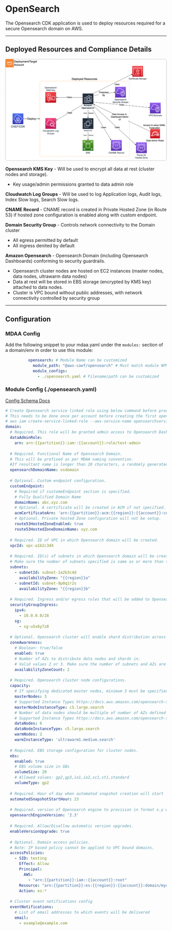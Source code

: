 # OpenSearch

The Opensearch CDK application is used to deploy resources required for a secure Opensearch domain on AWS.

***

## Deployed Resources and Compliance Details

![opensearch](../../../constructs/L3/analytics/opensearch-l3-construct/docs/opensearch.png)

**Opensearch KMS Key** - Will be used to encrypt all data at rest (cluster nodes and storage).

* Key usage/admin permissions granted to data admin role

**Cloudwatch Log Groups** - Will be used to log Application logs, Audit logs, Index Slow logs, Search Slow logs.

**CNAME Record** - CNAME record is created in Private Hosted Zone (in Route 53) if hosted zone configuration is enabled along with custom endpoint.

**Domain Security Group** - Controls network connectivity to the Domain cluster

* All egress permitted by default
* All ingress denited by default

**Amazon Opensearch** - Opensearch Domain (including Opensearch Dashboards) conforming to security guardrails.

* Opensearch cluster nodes are hosted on EC2 instances (master nodes, data nodes, ultrawarm data nodes)
* Data at rest will be stored in EBS storage (encrypted by KMS key) attached to data nodes.
* Cluster is VPC bound without public addresses, with network connectivity controlled by security group

***

## Configuration

### MDAA Config

Add the following snippet to your mdaa.yaml under the `modules:` section of a domain/env in order to use this module:

```yaml
          opensearch: # Module Name can be customized
            module_path: "@aws-caef/opensearch" # Must match module NPM package name
            module_configs:
              - ./opensearch.yaml # Filename/path can be customized
```

### Module Config (./opensearch.yaml)

[Config Schema Docs](SCHEMA.md)

```yaml
# Create Opensearch service linked role using below command before proceeding to deploy your first Opensearch domain
# This needs to be done once per account before creating the first opensearch domain in the account.
# aws iam create-service-linked-role --aws-service-name opensearchservice.amazonaws.com
domain:
  # Required. This role will be granted admin access to Opensearch Dashboard to update SAML configurations via web interface
  dataAdminRole:
    arn: arn:{{partition}}:iam::{{account}}:role/test-admin

  # Required. Functional Name of Opensearch Domain. 
  # This will be prefixed as per MDAA naming convention. 
  #If resultant name is longer than 28 characters, a randomly generated ID will be suffixed to truncated name.
  opensearchDomainName: osdomain

  # Optional. Custom endpoint configuration.
  customEndpoint: 
    # Required if customeEndpoint section is specified.
    # Fully Qualified Domain Name
    domainName: abc.xyz.com
    # Optional. A certificate will be created in ACM if not specified.
    acmCertificateArn: 'arn:{{partition}}:acm:{{region}}:{{account}}:certificate/018bb092-7e2c-4f4e-87ae-08611a424e02'
    # Optional. Private hosted Zone configuration will not be setup.
    route53HostedZoneEnabled: true
    route53HostedZoneDomainName: xyz.com

  # Required. ID of VPC in which Opensearch domain will be created.
  vpcId: vpc-a1b2c3d4

  # Required. ID(s) of subnets in which Opensearch domain will be created.
  # Make sure the number of subnets specified is same as or more than the number of AZs speceified in zoneAwareness configuration and span across as many AZs.
  subnets:
    - subnetId: subnet-1a2b3c4d
      availabilityZone: "{{region}}a"
    - subnetId: subnet-9p0q1r2s
      availabilityZone: "{{region}}b"

  # Required. Ingress and/or egress rules that will be added to Opensearch security group 
  securityGroupIngress:
    ipv4:
      - 10.0.0.0/28
    sg:
      - sg-u5x6y7z8

  # Optional. Opensearch cluster will enable shard distribution across 2 or 3 zones as specified.
  zoneAwareness:
    # Boolean: true/false
    enabled: true
    # Number of AZs to distribute data nodes and shards in. 
    # Valid values 2 or 3. Make sure the number of subnets and AZs are specified above is equal to or larger than this number.
    availabilityZoneCount: 2 

  # Required. Opensearch cluster node configurations.
  capacity:
    # If specifying dedicated master nodes, minimum 3 must be specified.
    masterNodes: 3
    # Supported Instance Types https://docs.aws.amazon.com/opensearch-service/latest/developerguide/supported-instance-types.html
    masterNodeInstanceType: c5.large.search 
    # Number of data nodes should be multiple of number of AZs defined in zoneAwareness setting
    # Supported Instance Types https://docs.aws.amazon.com/opensearch-service/latest/developerguide/supported-instance-types.html
    dataNodes: 6
    dataNodeInstanceType: c5.large.search
    warmNodes: 2
    warmInstanceType: 'ultrawarm1.medium.search'

  # Required. EBS storage configuration for cluster nodes.
  ebs:
    enabled: true
    # EBS volume size in GBs
    volumeSize: 20
    # Allowed values: gp2,gp3,io1,io2,sc1,st1,standard
    volumeType: gp2

  # Required. Hour of day when automated snapshot creation will start
  automatedSnapshotStartHour: 23

  # Required. version of Opensearch engine to provision in format x.y where x= major version, y=minor version
  opensearchEngineVersion: '2.3'

  # Required. Allow/Disallow automatic version upgrades.
  enableVersionUpgrade: true

  # Optional. Domain access policies.
  # Note: IP based policy cannot be applied to VPC bound domains.
  accessPolicies:
    - SID: testing
      Effect: Allow
      Principal:
        AWS:
          - "arn:{{partition}}:iam::{{account}}:root"
      Resource: "arn:{{partition}}:es:{{region}}:{{account}}:domain/myorg-mydonmain-dev-myos1774904097/*"
      Action: es:*

  # Cluster event notifications config
  eventNotifications:
    # List of email addresses to which events will be delivered
    email:
      - example@example.com
```
